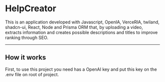 # HelpCreator
This is an application developed with Javascript, OpenIA, VerceRIA, twiland, shadcn-ui, React, Node and Prisma ORM that, by uploading a video, extracts information and creates possible descriptions and titles to improve ranking through SEO. 

---

## How it works
First, to use this project you need has a OpenAI key and put this key on the .env file on root of project.

